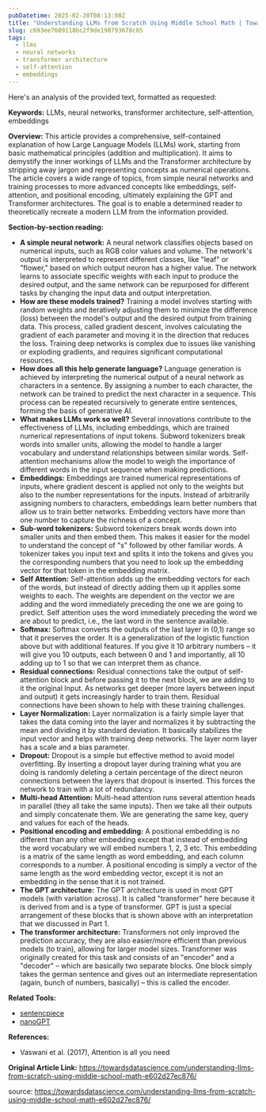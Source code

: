 ```yaml
---
pubDatetime: 2025-02-20T08:13:08Z
title: "Understanding LLMs from Scratch Using Middle School Math | Towards Data Science"
slug: c693ee7609118bc2f9de198793678c05
tags:
  - llms
  - neural networks
  - transformer architecture
  - self-attention
  - embeddings
---
```


Here's an analysis of the provided text, formatted as requested:

**Keywords:** LLMs, neural networks, transformer architecture, self-attention, embeddings

**Overview:** This article provides a comprehensive, self-contained explanation of how Large Language Models (LLMs) work, starting from basic mathematical principles (addition and multiplication). It aims to demystify the inner workings of LLMs and the Transformer architecture by stripping away jargon and representing concepts as numerical operations. The article covers a wide range of topics, from simple neural networks and training processes to more advanced concepts like embeddings, self-attention, and positional encoding, ultimately explaining the GPT and Transformer architectures. The goal is to enable a determined reader to theoretically recreate a modern LLM from the information provided.

**Section-by-section reading:**

*   **A simple neural network:** A neural network classifies objects based on numerical inputs, such as RGB color values and volume. The network's output is interpreted to represent different classes, like "leaf" or "flower," based on which output neuron has a higher value. The network learns to associate specific weights with each input to produce the desired output, and the same network can be repurposed for different tasks by changing the input data and output interpretation.
*   **How are these models trained?** Training a model involves starting with random weights and iteratively adjusting them to minimize the difference (loss) between the model's output and the desired output from training data. This process, called gradient descent, involves calculating the gradient of each parameter and moving it in the direction that reduces the loss. Training deep networks is complex due to issues like vanishing or exploding gradients, and requires significant computational resources.
*   **How does all this help generate language?** Language generation is achieved by interpreting the numerical output of a neural network as characters in a sentence. By assigning a number to each character, the network can be trained to predict the next character in a sequence. This process can be repeated recursively to generate entire sentences, forming the basis of generative AI.
*   **What makes LLMs work so well?** Several innovations contribute to the effectiveness of LLMs, including embeddings, which are trained numerical representations of input tokens. Subword tokenizers break words into smaller units, allowing the model to handle a larger vocabulary and understand relationships between similar words. Self-attention mechanisms allow the model to weigh the importance of different words in the input sequence when making predictions.
*   **Embeddings:** Embeddings are trained numerical representations of inputs, where gradient descent is applied not only to the weights but also to the number representations for the inputs. Instead of arbitrarily assigning numbers to characters, embeddings learn better numbers that allow us to train better networks. Embedding vectors have more than one number to capture the richness of a concept.
*   **Sub-word tokenizers:** Subword tokenizers break words down into smaller units and then embed them. This makes it easier for the model to understand the concept of "s" followed by other familiar words. A tokenizer takes you input text and splits it into the tokens and gives you the corresponding numbers that you need to look up the embedding vector for that token in the embedding matrix.
*   **Self Attention:** Self-attention adds up the embedding vectors for each of the words, but instead of directly adding them up it applies some weights to each. The weights are dependent on the vector we are adding and the word immediately preceding the one we are going to predict. Self attention uses the word immediately preceding the word we are about to predict, i.e., the last word in the sentence available.
*   **Softmax:** Softmax converts the outputs of the last layer in (0,1) range so that it preserves the order. It is a generalization of the logistic function above but with additional features. If you give it 10 arbitrary numbers – it will give you 10 outputs, each between 0 and 1 and importantly, all 10 adding up to 1 so that we can interpret them as chance.
*   **Residual connections:** Residual connections take the output of self-attention block and before passing it to the next block, we are adding to it the original Input. As networks get deeper (more layers between input and output) it gets increasingly harder to train them. Residual connections have been shown to help with these training challenges.
*   **Layer Normalization:** Layer normalization is a fairly simple layer that takes the data coming into the layer and normalizes it by subtracting the mean and dividing it by standard deviation. It basically stabilizes the input vector and helps with training deep networks. The layer norm layer has a scale and a bias parameter.
*   **Dropout:** Dropout is a simple but effective method to avoid model overfitting. By inserting a dropout layer during training what you are doing is randomly deleting a certain percentage of the direct neuron connections between the layers that dropout is inserted. This forces the network to train with a lot of redundancy.
*   **Multi-head Attention:** Multi-head attention runs several attention heads in parallel (they all take the same inputs). Then we take all their outputs and simply concatenate them. We are generating the same key, query and values for each of the heads.
*   **Positional encoding and embedding:** A positional embedding is no different than any other embedding except that instead of embedding the word vocabulary we will embed numbers 1, 2, 3 etc. This embedding is a matrix of the same length as word embedding, and each column corresponds to a number. A positional encoding is simply a vector of the same length as the word embedding vector, except it is not an embedding in the sense that it is not trained.
*   **The GPT architecture:** The GPT architecture is used in most GPT models (with variation across). It is called "transformer" here because it is derived from and is a type of transformer. GPT is just a special arrangement of these blocks that is shown above with an interpretation that we discussed in Part 1.
*   **The transformer architecture:** Transformers not only improved the prediction accuracy, they are also easier/more efficient than previous models (to train), allowing for larger model sizes. Transformer was originally created for this task and consists of an "encoder" and a "decoder" – which are basically two separate blocks. One block simply takes the german sentence and gives out an intermediate representation (again, bunch of numbers, basically) – this is called the encoder.

**Related Tools:**

*   [sentencpiece](https://github.com/google/sentencepiece)
*   [nanoGPT](https://github.com/karpathy/nanoGPT)

**References:**

*   Vaswani et al. (2017), Attention is all you need

**Original Article Link:** https://towardsdatascience.com/understanding-llms-from-scratch-using-middle-school-math-e602d27ec876/


source: https://towardsdatascience.com/understanding-llms-from-scratch-using-middle-school-math-e602d27ec876/